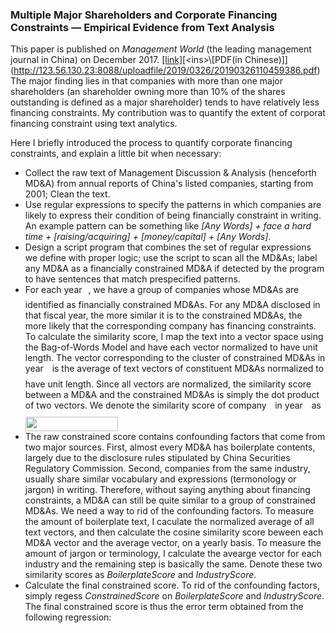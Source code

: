 ### Multiple Major Shareholders and Corporate Financing Constraints — Empirical Evidence from Text Analysis

This paper is published on _Management World_ (the leading management journal in China) on December 2017. [<ins>\[link\]</ins>](http://eng.oversea.cnki.net/kcms/detail/detail.aspx?filename=GLSJ201712012&DBName=cjfqtotal&dbcode=cjfq&uid=WEEvREdxOWJmbC9oM1NjYkZCbDZZNXlHc0xvSmxtOXpGWG90d21oKzNDdnQ=\$R1yZ0H6jyaa0en3RxVUd8df-oHi7XMMDo7mtKT6mSmEvTuk11l2gFA!!)[<ins>\[PDF(in Chinese)\]</ins>](http://123.56.130.23:8088/uploadfile/2019/0326/20190326110459386.pdf) The major finding lies in that companies with more than one major shareholders (an shareholder owning more than 10% of the shares outstanding is defined as a major shareholder) tends to have relatively less financing constraints. My contribution was to quantify the extent of corporat financing constraint using text analytics. 

Here I briefly introduced the process to quantify corporate financing constraints, and explain a little bit when necessary:
- Collect the raw text of Management Discussion & Analysis (henceforth MD&A) from annual reports of China's listed companies, starting from 2001; Clean the text.
- Use regular expressions to specify the patterns in which companies are likely to express their condition of being financially constraint in writing. An example pattern can be something like _[Any Words] + face a hard time + [raising/acquiring] + [money/capital] + [Any Words]_.
- Design a script program that combines the set of regular expressions we define with proper logic; use the script to scan all the MD&As; label any MD&A as a financially constrained MD&A if detected by the program to have sentences that match prespecified patterns.
- For each year <img src="/with_tex/tex/4f4f4e395762a3af4575de74c019ebb5.svg?invert_in_darkmode&sanitize=true" align=middle width=5.936097749999991pt height=20.221802699999984pt/>, we have a group of companies whose MD&As are identified as financially constrained MD&As. For any MD&A disclosed in that fiscal year, the more similar it is to the constrained MD&As, the more likely that the corresponding company has financing constraints. To calculate the similarity score, I map the text into a vector space using the Bag-of-Words Model and have each vector normalized to have unit length. The vector corresponding to the cluster of constrained MD&As in year <img src="/with_tex/tex/4f4f4e395762a3af4575de74c019ebb5.svg?invert_in_darkmode&sanitize=true" align=middle width=5.936097749999991pt height=20.221802699999984pt/> is the average of text vectors of constituent MD&As normalized to have unit length. Since all vectors are normalized, the similarity score between a MD&A and the constrained MD&As is simply the dot product of two vectors. We denote the similarity score of company <img src="/with_tex/tex/77a3b857d53fb44e33b53e4c8b68351a.svg?invert_in_darkmode&sanitize=true" align=middle width=5.663225699999989pt height=21.68300969999999pt/> in year <img src="/with_tex/tex/4f4f4e395762a3af4575de74c019ebb5.svg?invert_in_darkmode&sanitize=true" align=middle width=5.936097749999991pt height=20.221802699999984pt/> as <img src="/with_tex/tex/bb736e6ff82a4c6e6a31def2e58ebde6.svg?invert_in_darkmode&sanitize=true" align=middle width=147.86061014999999pt height=22.831056599999986pt/>
- The raw constrained score contains confounding factors that come from two major sources. First, almost every MD&A has boilerplate contents, largely due to the disclosure rules stipulated by China Securities Regulatory Commission. Second, companies from the same industry,  usually share similar vocabulary and expressions (termonology or jargon) in writing. Therefore, without saying anything about financing constraints, a MD&A can still be quite similar to a group of constrained MD&As. We need a way to rid of the confounding factors. To measure the amount of boilerplate text, I caculate the normalized average of all text vectors, and then calculate the cosine similarity score beween each MD&A vector and the average vector, on a yearly basis. To measure the amount of jargon or terminology, I calculate the avearge vector for each industry and the remaining step is basically the same. Denote these two similarity scores as _BoilerplateScore_ and _IndustryScore_. 
- Calculate the final constrained score. To rid of the confounding factors, simply regess _ConstrainedScore_ on _BoilerplateScore_ and _IndustryScore_. The final constrained score is thus the error term obtained from the following regression:
<p align="center"><img src="/with_tex/tex/f80c9c4e168dcc25e862c6da70514011.svg?invert_in_darkmode&sanitize=true" align=middle width=608.3327415pt height=16.1187015pt/></p>
